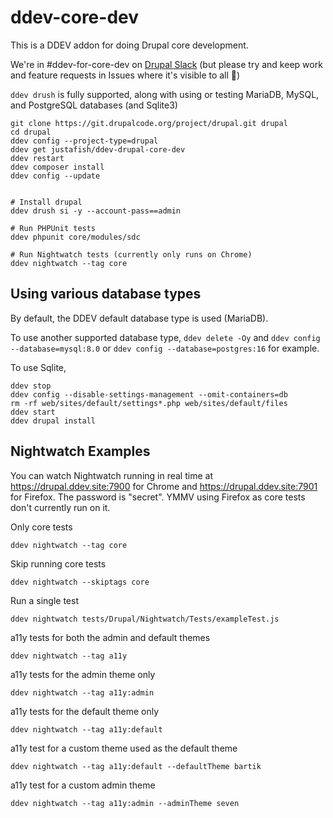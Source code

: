 # ddev-core-dev

This is a DDEV addon for doing Drupal core development.

We're in #ddev-for-core-dev on [Drupal Slack](https://www.drupal.org/community/contributor-guide/reference-information/talk/tools/slack) (but please try and keep work and feature requests in Issues where it's visible to all 🙏)

`ddev drush` is fully supported, along with using or testing MariaDB, MySQL, and PostgreSQL databases (and Sqlite3)


```
git clone https://git.drupalcode.org/project/drupal.git drupal
cd drupal
ddev config --project-type=drupal
ddev get justafish/ddev-drupal-core-dev
ddev restart
ddev composer install
ddev config --update


# Install drupal
ddev drush si -y --account-pass==admin

# Run PHPUnit tests
ddev phpunit core/modules/sdc

# Run Nightwatch tests (currently only runs on Chrome)
ddev nightwatch --tag core
```

## Using various database types

By default, the DDEV default database type is used (MariaDB).

To use another supported database type,
`ddev delete -Oy` and `ddev config --database=mysql:8.0` or `ddev config --database=postgres:16` for example.

To use Sqlite,
```
ddev stop
ddev config --disable-settings-management --omit-containers=db
rm -rf web/sites/default/settings*.php web/sites/default/files
ddev start
ddev drupal install
```

## Nightwatch Examples

You can watch Nightwatch running in real time at https://drupal.ddev.site:7900
for Chrome and https://drupal.ddev.site:7901 for Firefox. The password is
"secret". YMMV using Firefox as core tests don't currently run on it.

Only core tests
```
ddev nightwatch --tag core
```

Skip running core tests
```
ddev nightwatch --skiptags core
```

Run a single test
```
ddev nightwatch tests/Drupal/Nightwatch/Tests/exampleTest.js
```

a11y tests for both the admin and default themes
```
ddev nightwatch --tag a11y
```

a11y tests for the admin theme only
```
ddev nightwatch --tag a11y:admin
```

a11y tests for the default theme only
```
ddev nightwatch --tag a11y:default
```

a11y test for a custom theme used as the default theme
```
ddev nightwatch --tag a11y:default --defaultTheme bartik
```

a11y test for a custom admin theme
```
ddev nightwatch --tag a11y:admin --adminTheme seven
```

